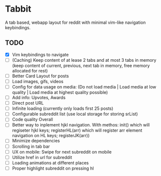 # Tabbit
A tab based, webapp layout for reddit with minimal vim-like navigation keybindings.
## TODO
- [x] Vim keybindings to navigate
- [ ] (Caching) Keep content of at lease 2 tabs and at  most 3 tabs in memory (keep content of current, previous, next tab in memory, free memory allocated for rest)
- [ ] Better Card Layout for posts
- [ ] Load images, gifs, videos
- [ ] Config for data usage on media: (Do not load media | Load media at low quality | Load media at highest quality possible)
- [ ] Add info: Upvotes, Awards
- [ ] Direct post URL
- [ ] Infinite loading (currently only loads first 25 posts)
- [ ] Configurable subreddit list (use local storage for storing srList)
- [ ] Code quality Overall
- [ ] Better way to inplement hjkl navigation. With methos: init() which will regiseter hjkl keys; registerHL(arr) which will register arr element navigation on HL keys; registerJK(arr))
- [ ] Minimize dependencies
- [ ] Scrolling in tab bar
- [ ] UX on mobile: Swipe for next subreddit on mobile
- [ ] Utilize href in url for subreddit
- [ ] Loading animations at different places
- [ ] Proper highlight subreddit on pressing hl
